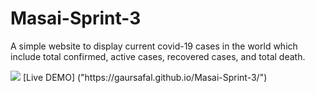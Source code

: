 # Masai-Sprint-3
A simple website to display current covid-19 cases in the world which include total confirmed, active cases, recovered cases, and total death.


<img src= "Images/Screenshot%20(196).png">
[Live DEMO]
("https://gaursafal.github.io/Masai-Sprint-3/")
